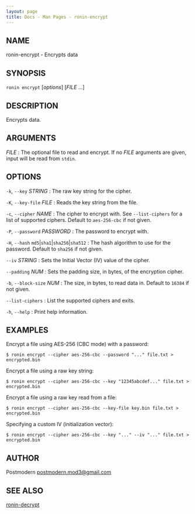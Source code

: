 ```yaml
---
layout: page
title: Docs - Man Pages - ronin-encrypt
---
```


## NAME

ronin-encrypt - Encrypts data

## SYNOPSIS

`ronin encrypt` [*options*] [*FILE* ...]

## DESCRIPTION

Encrypts data.

## ARGUMENTS

*FILE*
: The optional file to read and encrypt. If no *FILE* arguments are given,
  input will be read from `stdin`.

## OPTIONS

`-k`, `--key` *STRING*
: The raw key string for the cipher.

`-K`, `--key-file` *FILE*
: Reads the key string from the file.

`-c`, `--cipher` *NAME*
: The cipher to encrypt with. See `--list-ciphers` for a list of supported
  ciphers. Default to `aes-256-cbc` if not given.

`-P`, `--password` *PASSWORD*
: The password to encrypt with.

`-H`, `--hash` `md5`\|`sha1`\|`sha256`\|`sha512`
: The hash algorithm to use for the password. Default to `sha256` if not given.

`--iv` *STRING*
: Sets the Initial Vector (IV) value of the cipher.

`--padding` *NUM*
: Sets the padding size, in bytes, of the encryption cipher.

`-b`, `--block-size` *NUM*
: The size, in bytes, to read data in. Default to `16384` if not given.

`--list-ciphers`
: List the supported ciphers and exits.

`-h`, `--help`
: Print help information.

## EXAMPLES

Encrypt a file using AES-256 (CBC mode) with a password:

    $ ronin encrypt --cipher aes-256-cbc --password "..." file.txt > encrypted.bin

Encrypt a file using a raw key string:

    $ ronin encrypt --cipher aes-256-cbc --key "12345abcdef..." file.txt > encrypted.bin

Encrypt a file using a raw key read from a file:

    $ ronin encrypt --cipher aes-256-cbc --key-file key.bin file.txt > encrypted.bin

Specifying a custom IV (initialization vector):

    $ ronin encrypt --cipher aes-256-cbc --key "..." --iv "..." file.txt > encrypted.bin

## AUTHOR

Postmodern <postmodern.mod3@gmail.com>

## SEE ALSO

[ronin-decrypt](ronin-decrypt.1.html)

